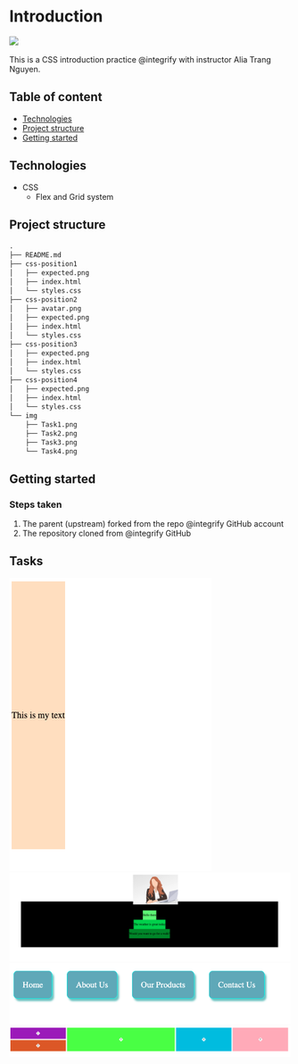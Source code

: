 # Introduction
![](https://img.shields.io/static/v1?label=CSS&message=v.3&color=blue)

This is a CSS introduction practice @integrify with instructor Alia Trang Nguyen.

## Table of content
- [Technologies](#technologies)
- [Project structure](#project-structure)
- [Getting started](#getting-started)

## Technologies
- CSS
    - Flex and Grid system

## Project structure
```shell
.
├── README.md
├── css-position1
│   ├── expected.png
│   ├── index.html
│   └── styles.css
├── css-position2
│   ├── avatar.png
│   ├── expected.png
│   ├── index.html
│   └── styles.css
├── css-position3
│   ├── expected.png
│   ├── index.html
│   └── styles.css
├── css-position4
│   ├── expected.png
│   ├── index.html
│   └── styles.css
└── img
    ├── Task1.png
    ├── Task2.png
    ├── Task3.png
    └── Task4.png

```
## Getting started
### Steps taken 
<ol>
    <li>The parent (upstream) forked from the repo @integrify GitHub account </li>
    <li>The repository cloned from @integrify GitHub </li>
</ol>

## Tasks
![task1](/img/Task1.png)
![task2](/img/Task2.png)
![task3](/img/Task3.png)
![task4](/img/Task4.png)
